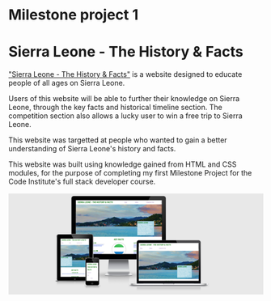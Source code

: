 # Milestone project 1
# Sierra Leone - The History & Facts
["Sierra Leone - The History & Facts"](https://ndanema98.github.io/Sierra-Leone/index.html) is a website designed to educate people of all ages on Sierra Leone.  

Users of this website will be able to further their knowledge on Sierra Leone, through the key facts and historical timeline section. The competition section also allows a lucky user to win a free trip to Sierra Leone. 

This website was targetted at people who wanted to gain a better understanding of Sierra Leone's history and facts. 

This website was built using knowledge gained from HTML and CSS modules, for the purpose of completing my first Milestone Project for the Code Institute's full stack developer course. 

![A screenshot of my responsive website](/assets/images/responsive.jpeg)
